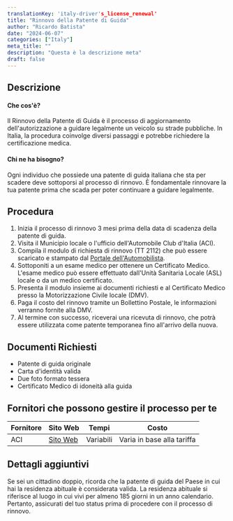 ```yaml
---
translationKey: 'italy-driver's_license_renewal'
title: "Rinnovo della Patente di Guida"
author: "Ricardo Batista"
date: "2024-06-07"
categories: ["Italy"]
meta_title: ""
description: "Questa è la descrizione meta"
draft: false
---
```


## Descrizione
#### Che cos'è?
Il Rinnovo della Patente di Guida è il processo di aggiornamento dell'autorizzazione a guidare legalmente un veicolo su strade pubbliche. In Italia, la procedura coinvolge diversi passaggi e potrebbe richiedere la certificazione medica.

#### Chi ne ha bisogno?
Ogni individuo che possiede una patente di guida italiana che sta per scadere deve sottoporsi al processo di rinnovo. È fondamentale rinnovare la tua patente prima che scada per poter continuare a guidare legalmente.

## Procedura
1. Inizia il processo di rinnovo 3 mesi prima della data di scadenza della patente di guida.
2. Visita il Municipio locale o l'ufficio dell'Automobile Club d'Italia (ACI).
3. Compila il modulo di richiesta di rinnovo (TT 2112) che può essere scaricato e stampato dal
[Portale dell'Automobilista](https://www.ilportaledellautomobilista.it/web/portale-automobilista/modulistica).
4. Sottoponiti a un esame medico per ottenere un Certificato Medico. L'esame medico può essere effettuato dall'Unità Sanitaria Locale (ASL) locale o da un medico certificato.
5. Presenta il modulo insieme ai documenti richiesti e al Certificato Medico presso la Motorizzazione Civile locale (DMV).
6. Paga il costo del rinnovo tramite un Bollettino Postale, le informazioni verranno fornite alla DMV.
7. Al termine con successo, riceverai una ricevuta di rinnovo, che potrà essere utilizzata come patente temporanea fino all'arrivo della nuova.

## Documenti Richiesti
- Patente di guida originale
- Carta d'identità valida
- Due foto formato tessera
- Certificato Medico di idoneità alla guida

## Fornitori che possono gestire il processo per te

| Fornitore       |     Sito Web         |     Tempi    |       Costo              |
| --------------- | ------------------- |  :-------------: | :---------------------: |
| ACI             |  [Sito Web](https://www.aci.it/)     |      Variabili     |   Varia in base alla tariffa |

## Dettagli aggiuntivi
Se sei un cittadino doppio, ricorda che la patente di guida del Paese in cui hai la residenza abituale è considerata valida. La residenza abituale si riferisce al luogo in cui vivi per almeno 185 giorni in un anno calendario. Pertanto, assicurati del tuo status prima di procedere con il processo di rinnovo.